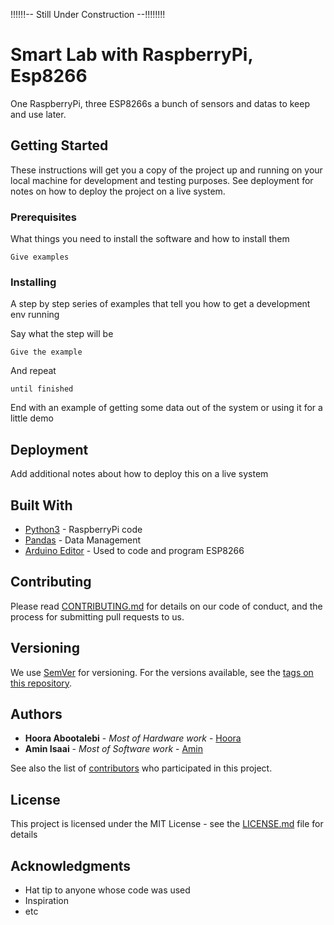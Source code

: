
!!!!!!-- Still Under Construction --!!!!!!!!
# Smart Lab with RaspberryPi, Esp8266

One RaspberryPi, three ESP8266s a bunch of sensors and datas to keep and use later.

## Getting Started

These instructions will get you a copy of the project up and running on your local machine for development and testing purposes. See deployment for notes on how to deploy the project on a live system.

### Prerequisites

What things you need to install the software and how to install them

```
Give examples
```

### Installing

A step by step series of examples that tell you how to get a development env running

Say what the step will be

```
Give the example
```

And repeat

```
until finished
```

End with an example of getting some data out of the system or using it for a little demo


## Deployment

Add additional notes about how to deploy this on a live system

## Built With

* [Python3](https://python.org) - RaspberryPi code
* [Pandas](https://pandas.pydata.org/) - Data Management
* [Arduino Editor](https://www.arduino.cc/) - Used to code and program ESP8266

## Contributing

Please read [CONTRIBUTING.md](https://gist.github.com/PurpleBooth/b24679402957c63ec426) for details on our code of conduct, and the process for submitting pull requests to us.

## Versioning

We use [SemVer](http://semver.org/) for versioning. For the versions available, see the [tags on this repository](https://github.com/your/project/tags). 

## Authors

* **Hoora Abootalebi** - *Most of Hardware work* - [Hoora](https://github.com/HooraAboo)
* **Amin Isaai** - *Most of Software work* - [Amin](https://github.com/HooraAboo)

See also the list of [contributors](https://github.com/your/project/contributors) who participated in this project.

## License

This project is licensed under the MIT License - see the [LICENSE.md](LICENSE.md) file for details

## Acknowledgments

* Hat tip to anyone whose code was used
* Inspiration
* etc
